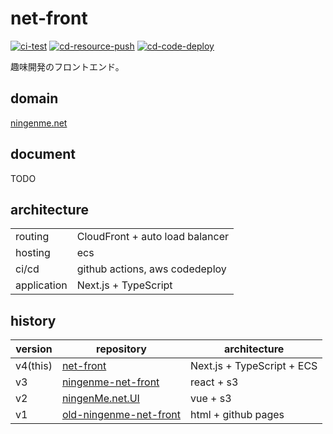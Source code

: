 # net-front
[![ci-test](https://github.com/ningenMe/net-front/actions/workflows/ci-test.yml/badge.svg)](https://github.com/ningenMe/net-front/actions/workflows/ci-test.yml)
[![cd-resource-push](https://github.com/ningenMe/net-front/actions/workflows/cd-resource-push.yml/badge.svg)](https://github.com/ningenMe/net-front/actions/workflows/cd-resource-push.yml)
[![cd-code-deploy](https://github.com/ningenMe/net-front/actions/workflows/cd-code-deploy.yml/badge.svg)](https://github.com/ningenMe/net-front/actions/workflows/cd-code-deploy.yml)

趣味開発のフロントエンド。

## domain

[ningenme.net](https://ningenme.net)

## document

TODO

## architecture

|             |                                 |
| ----------- | ------------------------------- |
| routing     | CloudFront + auto load balancer |
| hosting     | ecs                             |
| ci/cd       | github actions, aws codedeploy  |
| application | Next.js + TypeScript            |

## history

| version  | repository                                                                   | architecture               |
| -------- | ---------------------------------------------------------------------------- | -------------------------- |
| v4(this) | [net-front](https://github.com/ningenMe/net-front)                           | Next.js + TypeScript + ECS |
| v3       | [ningenme-net-front](https://github.com/ningenMe/ningenme-net-front)         | react + s3                 |
| v2       | [ningenMe.net.UI](https://github.com/ningenMe/ningenMe.net.UI)               | vue + s3                   |
| v1       | [old-ningenme-net-front](https://github.com/ningenMe/old-ningenme-net-front) | html + github pages        |
